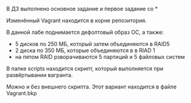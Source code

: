 
В ДЗ выполнено основное задание и первое задание со *

Изменённый Vagrant находится в корне репозитория.

В данной лабе поднимается дефолтовый образ ОС, а также:
  - 5 дисков по 250 МБ, который затем объединяются в RAID5
  - 2 диска по 350 МБ, которые объединяются в в RIAD 1
  - на пятом RAID рзворачиваются 5 партиций и 5 файловых систем

В папке scripts находится скрипт, который выполняется при развёртывании вагранта.

Можно и без внешнего скрипта. Этот вариант находится в файле Vagrant.bkp
